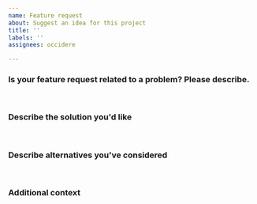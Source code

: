```yaml
---
name: Feature request
about: Suggest an idea for this project
title: ''
labels: ''
assignees: occidere

---
```


### Is your feature request related to a problem? Please describe.
<!-- A clear and concise description of what the problem is. Ex. I'm always frustrated when [...] -->


<br>

### Describe the solution you'd like
<!-- A clear and concise description of what you want to happen. -->


<br>

### Describe alternatives you've considered
<!-- A clear and concise description of any alternative solutions or features you've considered. -->


<br>

### Additional context
<!-- Add any other context or screenshots about the feature request here. -->




